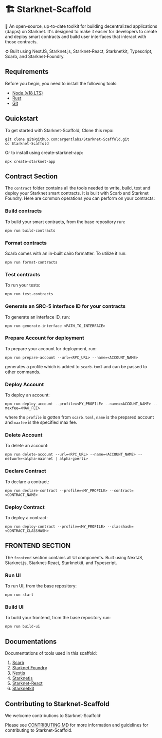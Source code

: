 # 🏗 Starknet-Scaffold

🧪 An open-source, up-to-date toolkit for building decentralized applications (dapps) on Starknet. It's designed to make it easier for developers to create and deploy smart contracts and build user interfaces that interact with those contracts.

⚙️ Built using NextJS, Starknet.js, Starknet-React, Starknetkit, Typescript, Scarb, and Starknet-Foundry.

## Requirements

Before you begin, you need to install the following tools:

- [Node (v18 LTS)](https://nodejs.org/en/download/)
- [Rust](https://www.rust-lang.org/tools/install)
- [Git](https://git-scm.com/downloads)

## Quickstart

To get started with Starknet-Scaffold, Clone this repo:

```
git clone git@github.com:argentlabs/Starknet-Scaffold.git
cd Starknet-Scaffold
```

Or to install using create-starknet-app:

```
npx create-starknet-app
```

## Contract Section
The `contract` folder contains all the tools needed to write, build, test and deploy your Starknet smart contracts. It is built with Scarb and Starknet Foundry. Here are common operations you can perform on your contracts:

### Build contracts
To build your smart contracts, from the base repository run:
```
npm run build-contracts
```

### Format contracts
Scarb comes with an in-built cairo formatter. To utilize it run:
```
npm run format-contracts
```

### Test contracts
To run your tests:
```
npm run test-contracts
```

### Generate an SRC-5 interface ID for your contracts
To generate an interface ID, run:
```
npm run generate-interface <PATH_TO_INTERFACE>
```

### Prepare Account for deployment
To prepare your account for deployment, run:
```
npm run prepare-account --url=<RPC_URL> --name=<ACCOUNT_NAME>
```

generates a profile which is added to `scarb.toml` and can be passed to other commands.

### Deploy Account
To deploy an account:
```
npm run deploy-account --profile=<MY_PROFILE> --name=<ACCOUNT_NAME> --maxfee=<MAX_FEE>
```

where the `profile` is gotten from `scarb.toml`, `name` is the prepared account and `maxfee` is the specified max fee.

### Delete Account
To delete an account:
```
npm run delete-account --url=<RPC_URL> --name=<ACCOUNT_NAME> --network=<alpha-mainnet | alpha-goerli>
```

### Declare Contract
To declare a contract:
```
npm run declare-contract --profile=<MY_PROFILE> --contract=<CONTRACT_NAME>
```

### Deploy Contract
To deploy a contract:
```
npm run deploy-contract --profile=<MY_PROFILE> --classhash=<CONTRACT_CLASSHASH>
```


## FRONTEND SECTION
The `frontend` section contains all UI components. Built using NextJS, Starknet.js, Starknet-React, Starknetkit, and Typescript.

### Run UI
To run UI, from the base repository:
```
npm run start
```

### Build UI
To build your frontend, from the base repository run:
```
npm run build-ui
```

## Documentations
Documentations of tools used in this scaffold:

1. [Scarb](https://docs.swmansion.com/scarb/docs.html)
2. [Starknet Foundry](https://foundry-rs.github.io/starknet-foundry/index.html)
3. [Nextjs](https://nextjs.org/docs)
4. [Starknetjs](https://www.starknetjs.com/docs/API/)
5. [Starknet-React](https://starknet-react.com/docs/getting-started)
6. [Starknetkit](https://www.starknetkit.com/docs/getting-started)

## Contributing to Starknet-Scaffold

We welcome contributions to Starknet-Scaffold!

Please see [CONTRIBUTING.MD](https://github.com/argentlabs/Starknet-Scaffold/blob/main/CONTRIBUTING.md) for more information and guidelines for contributing to Starknet-Scaffold.
